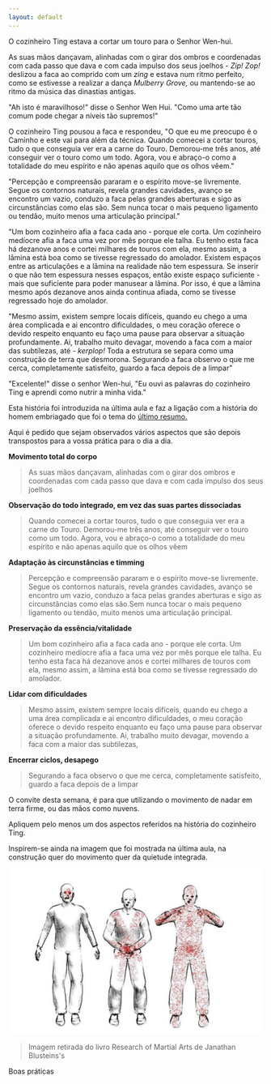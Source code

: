 ```yaml
---
layout: default
---
```

O cozinheiro Ting estava a cortar um touro para o Senhor Wen-hui.

As suas mãos dançavam, alinhadas com o girar dos ombros e coordenadas com cada passo que dava e com cada impulso dos seus joelhos - *Zip!* *Zop!* deslizou a faca ao comprido com um *zing* e estava num ritmo perfeito, como se estivesse a realizar a dança *Mulberry Grove,* ou mantendo-se ao ritmo da música das dinastias antigas. 

"Ah isto é maravilhoso!" disse o Senhor Wen Hui. "Como uma arte tão comum pode chegar a níveis tão supremos!"

O cozinheiro Ting pousou a faca e respondeu, "O que eu me preocupo é o Caminho e este vai para além da técnica. Quando comecei a cortar touros, tudo o que conseguia ver era a carne do Touro. Demorou-me três anos, até conseguir ver o touro como um todo. Agora, vou e abraço-o como a totalidade do meu espírito e não apenas aquilo que os olhos vêem." 

"Percepção e compreensão pararam e o espírito move-se livremente. Segue os contornos naturais, revela grandes cavidades, avanço se encontro um vazio, conduzo a faca pelas grandes aberturas e sigo as circunstâncias como elas são. Sem nunca tocar o mais pequeno ligamento ou tendão, muito menos uma articulação principal."

"Um bom cozinheiro afia a faca cada ano - porque ele corta. Um cozinheiro medíocre afia a faca uma vez por mês porque ele talha. Eu tenho esta faca há dezanove anos e cortei milhares de touros com ela, mesmo assim, a lâmina está boa como se tivesse regressado do amolador. Existem espaços entre as articulações e a lâmina na realidade não tem espessura. Se inserir o que não tem espessura nesses espaços, então existe espaço suficiente - mais que suficiente para poder manusear a lâmina. Por isso, é que a lâmina mesmo após dezanove anos ainda continua afiada, como se tivesse regressado hoje do amolador. 

"Mesmo assim, existem sempre locais difíceis, quando eu chego a uma área complicada e ai encontro dificuldades, o meu coração oferece o devido respeito enquanto eu faço uma pause para observar a situação profundamente. Ai, trabalho muito devagar, movendo a faca com a maior das subtilezas, até - *kerplop!* Toda a estrutura se separa como uma construção de terra que desmorona. Segurando a faca observo o que me cerca, completamente satisfeito, guardo a faca depois de a limpar"

"Excelente!" disse o senhor Wen-hui, "Eu ouvi as palavras do cozinheiro Ting e aprendi como nutrir a minha vida."

Esta história foi introduzida na última aula e faz a ligação com a história do homem embriagado que foi o tema do [último resumo.](http://regulares.devagar.org/aulas/abr2015/semana7.html) 

Aqui é pedido que sejam observados vários aspectos que são depois transpostos para a vossa prática para o dia a dia. 

**Movimento total do corpo**

>As suas mãos dançavam, alinhadas com o girar dos ombros e coordenadas com cada passo que dava e com cada impulso dos seus joelhos

**Observação do todo integrado, em vez das suas partes dissociadas**

>Quando comecei a cortar touros, tudo o que conseguia ver era a carne do Touro. Demorou-me três anos, até conseguir ver o touro como um todo. Agora, vou e abraço-o como a totalidade do meu espírito e não apenas aquilo que os olhos vêem

**Adaptação às circunstâncias e timming** 

>Percepção e compreensão pararam e o espírito move-se livremente. Segue os contornos naturais, revela grandes cavidades, avanço se encontro um vazio, conduzo a faca pelas grandes aberturas e sigo as circunstâncias como elas são.Sem nunca tocar o mais pequeno ligamento ou tendão, muito menos uma articulação principal.

**Preservação da essência/vitalidade**

>Um bom cozinheiro afia a faca cada ano - porque ele corta. Um cozinheiro medíocre afia a faca uma vez por mês porque ele talha. Eu tenho esta faca há dezanove anos e cortei milhares de touros com ela, mesmo assim, a lâmina está boa como se tivesse regressado do amolador.

**Lidar com dificuldades**

>Mesmo assim, existem sempre locais difíceis, quando eu chego a uma área complicada e ai encontro dificuldades, o meu coração oferece o devido respeito enquanto eu faço uma pause para observar a situação profundamente. Ai, trabalho muito devagar, movendo a faca com a maior das subtilezas,

**Encerrar ciclos, desapego**

>Segurando a faca observo o que me cerca, completamente satisfeito, guardo a faca depois de a limpar

O convite desta semana, é para que utilizando o movimento de nadar em terra firme, ou das mãos como nuvens. 

Apliquem pelo menos um dos aspectos referidos na história do cozinheiro Ting.

Inspirem-se ainda na imagem que foi mostrada na última aula, na construção quer do movimento quer da quietude integrada. 

![all body](/aulas/abr2015/semana8.jpg)
>Imagem retirada do livro Research of Martial Arts de Janathan Blusteins's 

Boas práticas





